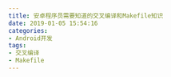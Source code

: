 ```yaml
---
title: 安卓程序员需要知道的交叉编译和Makefile知识
date: 2019-01-05 15:54:16
categories: 
- Android开发
tags:
- 交叉编译
- Makefile
---
```

